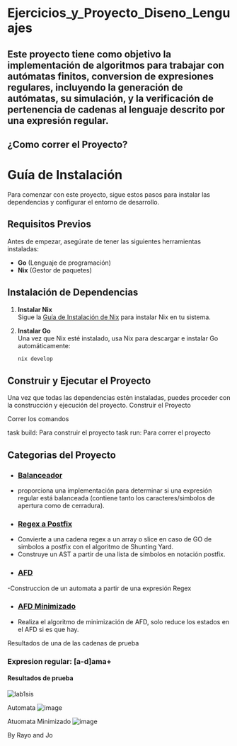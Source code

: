 # Ejercicios_y_Proyecto_Diseno_Lenguajes

## Este proyecto tiene como objetivo la implementación de algoritmos para trabajar con autómatas finitos, conversion de expresiones regulares, incluyendo la generación de autómatas, su simulación, y la verificación de pertenencia de cadenas al lenguaje descrito por una expresión regular.


## ¿Como correr el Proyecto?


# Guía de Instalación

Para comenzar con este proyecto, sigue estos pasos para instalar las dependencias y configurar el entorno de desarrollo.

## Requisitos Previos

Antes de empezar, asegúrate de tener las siguientes herramientas instaladas:

- **Go** (Lenguaje de programación)
- **Nix** (Gestor de paquetes)

## Instalación de Dependencias

1. **Instalar Nix**  
   Sigue la [Guía de Instalación de Nix](https://nixos.org/download.html) para instalar Nix en tu sistema.

2. **Instalar Go**  
   Una vez que Nix esté instalado, usa Nix para descargar e instalar Go automáticamente:
   
   ```bash
   nix develop
## Construir y Ejecutar el Proyecto

Una vez que todas las dependencias estén instaladas, puedes proceder con la construcción y ejecución del proyecto.
Construir el Proyecto

Correr los comandos

  task build: Para construir el proyecto
  task run: Para correr el proyecto


## Categorias del Proyecto
* ### [Balanceador](https://github.com/cmd-AJ/Ejercicios_y_Proyecto_Diseno_Lenguajes/tree/main/internal/balancer)
 - proporciona una implementación para determinar si una expresión regular está balanceada (contiene tanto los caracteres/simbolos de apertura como de cerradura).
* ### [Regex a Postfix](https://github.com/cmd-AJ/Ejercicios_y_Proyecto_Diseno_Lenguajes/tree/main/internal/Postfix)
- Convierte a una cadena regex a un array o slice en caso de GO de simbolos a postfix con el algoritmo de Shunting Yard.
- Construye un AST a partir de una lista de símbolos en notación postfix.
* ### [AFD](https://github.com/cmd-AJ/Ejercicios_y_Proyecto_Diseno_Lenguajes/tree/main/internal/dfa)
-Construccion de un automata a partir de una expresión Regex
* ### [AFD Minimizado](https://github.com/cmd-AJ/Ejercicios_y_Proyecto_Diseno_Lenguajes/tree/main/internal/Minimal)
- Realiza el algoritmo de minimización de AFD, solo reduce los estados en el AFD si es que hay.




Resultados de una de las cadenas de prueba 

### Expresion regular: [a-d]ama\+

#### Resultados de prueba
![lab1sis](https://github.com/user-attachments/assets/27a147bb-bba2-46a0-8139-727df509f482)

Automata
![image](https://github.com/user-attachments/assets/9c771fc0-dd82-4971-bb09-b4e8be93bd12)

Atuomata Minimizado
![image](https://github.com/user-attachments/assets/fea3d976-523a-4610-8f4b-a3b287eba79c)



By Rayo and Jo
